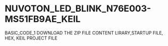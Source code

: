 # NUVOTON_LED_BLINK_N76E003-MS51FB9AE_KEIL
BASIC_CODE_1
DOWNLOAD THE ZIP FILE
 CONTENT LIRARY,STARTUP FILE, HEX, KEIL PROJECT FILE
